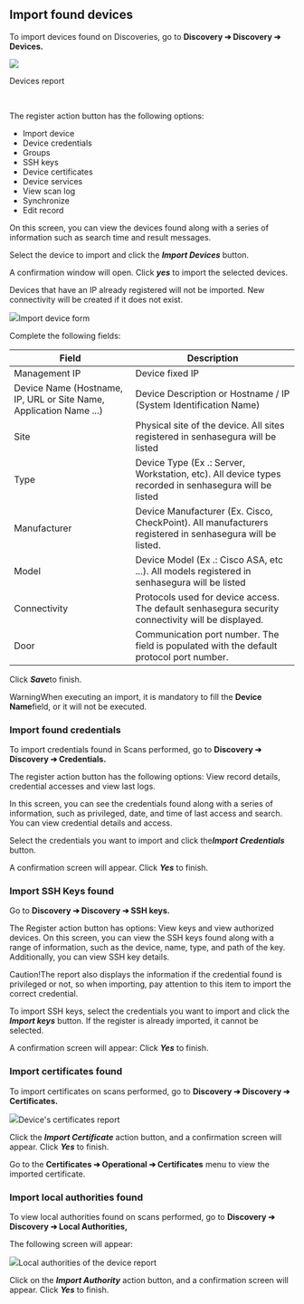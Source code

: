 ## Import found devices

To import devices found on Discoveries, go to **Discovery ➔ Discovery ➔ Devices.**

![](https://cdn.document360.io/5a1d58df-64ce-42a2-8b23-688477d32f33/Images/Documentation/image-1664988076990.png)

Devices report

 

The register action button has the following options:

* Import device
* Device credentials
* Groups
* SSH keys
* Device certificates
* Device services
* View scan log
* Synchronize
* Edit record

On this screen, you can view the devices found along with a series of information such as search time and result messages.

Select the device to import and click the ***Import Devices*** button.

A confirmation window will open. Click ***yes*** to import the selected devices.

Devices that have an IP already registered will not be imported. New connectivity will be created if it does not exist.



![](https://cdn.document360.io/5a1d58df-64ce-42a2-8b23-688477d32f33/Images/Documentation/image-1664988132217.png)Import device form 



Complete the following fields:



| Field | Description |
| --- | --- |
| Management IP | Device fixed IP |
| Device Name (Hostname, IP, URL or Site Name, Application Name ...) | Device Description or Hostname / IP (System Identification Name) |
| Site | Physical site of the device. All sites registered in senhasegura will be listed |
| Type | Device Type (Ex .: Server, Workstation, etc). All device types recorded in senhasegura will be listed |
| Manufacturer | Device Manufacturer (Ex. Cisco, CheckPoint). All manufacturers registered in senhasegura will be listed. |
| Model | Device Model (Ex .: Cisco ASA, etc ...). All models registered in senhasegura will be listed |
| Connectivity | Protocols used for device access. The default senhasegura security connectivity will be displayed. |
| Door | Communication port number. The field is populated with the default protocol port number. |

Click ***Save***to finish.

WarningWhen executing an import, it is mandatory to fill the **Device Name**field, or it will not be executed.  
### Import found credentials

To import credentials found in Scans performed, go to **Discovery ➔ Discovery ➔ Credentials.**

The register action button has the following options: View record details, credential accesses and view last logs.

In this screen, you can see the credentials found along with a series of information, such as privileged, date, and time of last access and search. You can view credential details and access.

Select the credentials you want to import and click the***Import Credentials*** button.

A confirmation screen will appear. Click ***Yes*** to finish.

### Import SSH Keys found

Go to **Discovery ➔ Discovery ➔ SSH keys.**

The Register action button has options: View keys and view authorized devices. On this screen, you can view the SSH keys found along with a range of information, such as the device, name, type, and path of the key. Additionally, you can view SSH key details.

Caution!The report also displays the information if the credential found is privileged or not, so when importing, pay attention to this item to import the correct credential.  


To import SSH keys, select the credentials you want to import and click the ***Import keys*** button. If the register is already imported, it cannot be selected.

  


A confirmation screen will appear: Click ***Yes*** to finish.

### Import certificates found

To import certificates on scans performed, go to **Discovery ➔ Discovery ➔ Certificates.**



![](https://cdn.document360.io/5a1d58df-64ce-42a2-8b23-688477d32f33/Images/Documentation/image-1664988272572.png)Device's certificates report  



Click the ***Import Certificate*** action button, and a confirmation screen will appear. Click ***Yes*** to finish.

Go to the **Certificates ➔ Operational ➔ Certificates** menu to view the imported certificate.

### Import local authorities found

To view local authorities found on scans performed, go to **Discovery ➔ Discovery ➔ Local Authorities,**

The following screen will appear:



![](https://cdn.document360.io/5a1d58df-64ce-42a2-8b23-688477d32f33/Images/Documentation/image-1664988318825.png)Local authorities of the device report 



Click on the ***Import Authority*** action button, and a confirmation screen will appear. Click ***Yes*** to finish.

